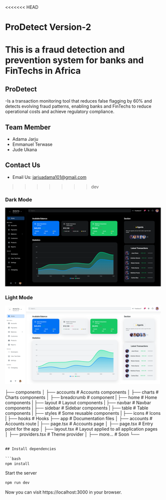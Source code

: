 <<<<<<< HEAD
# ProDetect Version-2
This is a fraud detection and prevention system for banks and FinTechs in Africa
=======
## ProDetect
-Is a transaction monitoring tool that reduces false flagging by 60% and detects evolving fraud patterns, enabling banks and FinTechs to reduce operational costs and achieve regulatory compliance.

## Team Member
- Adama Jarju
- Emmanuel Terwase
- Jude Ukana


## Contact Us

- Email Us: jarjuadama101@gmail.com
>>>>>>> dev

### Dark Mode
![Dashboard Dark Mode](./public/dark.png)

### Light Mode
![Dashboard Light Mode](./public/light.png)



├── components
│   ├── accounts            # Accounts components
│   ├── charts              # Charts components
│   ├── breadcrumb          # component
|   ├── home                # Home components
|   ├── layout              # Layout components
|   ├── navbar              # Navbar components
|   ├── sidebar             # Sidebar components
|   ├── table               # Table components
|   ├── styles              # Some reusable components
|   ├── icons               # Icons
|   ├── hooks               # Hooks
├── app                     # Documentation files
│   ├── accounts            # Accounts route
|       ├── page.tsx        # Accounts page
│   ├── page.tsx            # Entry point for the app
│   ├── layout.tsx          # Layout applied to all application pages
│   ├── providers.tsx       # Theme provider
│   ├── more...             # Soon
└──
```

## Install dependencies

```bash
npm install
```

Start the server

```bash
npm run dev
```

Now you can visit https://localhost:3000 in your browser.
